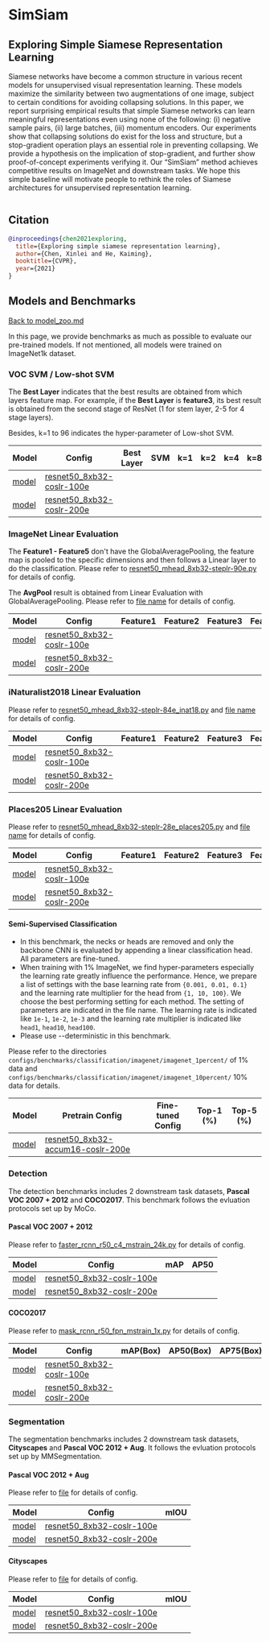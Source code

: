 # SimSiam

## Exploring Simple Siamese Representation Learning

<!-- [ABSTRACT] -->

Siamese networks have become a common structure in various recent models for unsupervised visual representation learning. These models maximize the similarity between two augmentations of one image, subject to certain conditions for avoiding collapsing solutions. In this paper, we report surprising empirical results that simple Siamese networks can learn meaningful representations even using none of the following: (i) negative sample pairs, (ii) large batches, (iii) momentum encoders. Our experiments show that collapsing solutions do exist for the loss and structure, but a stop-gradient operation plays an essential role in preventing collapsing. We provide a hypothesis on the implication of stop-gradient, and further show proof-of-concept experiments verifying it. Our “SimSiam” method achieves competitive results on ImageNet and downstream tasks. We hope this simple baseline will motivate people to rethink the roles of Siamese architectures for unsupervised representation learning.

<!-- [IMAGE] -->
<div align="center">
<img  />
</div>

## Citation

<!-- [ALGORITHM] -->

```bibtex
@inproceedings{chen2021exploring,
  title={Exploring simple siamese representation learning},
  author={Chen, Xinlei and He, Kaiming},
  booktitle={CVPR},
  year={2021}
}
```

## Models and Benchmarks

[Back to model_zoo.md](../../../docs/model_zoo.md)

In this page, we provide benchmarks as much as possible to evaluate our pre-trained models. If not mentioned, all models were trained on ImageNet1k dataset.


### VOC SVM / Low-shot SVM

The **Best Layer** indicates that the best results are obtained from which layers feature map. For example, if the **Best Layer** is **feature3**, its best result is obtained from the second stage of ResNet (1 for stem layer, 2-5 for 4 stage layers).

Besides, k=1 to 96 indicates the hyper-parameter of Low-shot SVM.

| Model     | Config                                                                 | Best Layer | SVM | k=1 | k=2 | k=4 | k=8 | k=16 | k=32 | k=64 | k=96 |
| --------- | ---------------------------------------------------------------------- | ---------- | --- | --- | --- | --- | --- | ---- | ---- | ---- | ---- |
| [model]() | [resnet50_8xb32-coslr-100e](simsiam_resnet50_8xb32-coslr-100e_in1k.py) |            |     |     |     |     |     |      |      |      |      |
| [model]() | [resnet50_8xb32-coslr-200e](simsiam_resnet50_8xb32-coslr-200e_in1k.py) |            |     |     |     |     |     |      |      |      |      |

### ImageNet Linear Evaluation

The **Feature1 - Feature5** don't have the GlobalAveragePooling, the feature map is pooled to the specific dimensions and then follows a Linear layer to do the classification. Please refer to [resnet50_mhead_8xb32-steplr-90e.py](../../benchmarks/classification/imagenet/resnet50_mhead_8xb32-steplr-90e_in1k.py) for details of config.

The **AvgPool** result is obtained from Linear Evaluation with GlobalAveragePooling. Please refer to [file name]() for details of config.

| Model     | Config                                                                 | Feature1 | Feature2 | Feature3 | Feature4 | Feature5 | AvgPool |
| --------- | ---------------------------------------------------------------------- | -------- | -------- | -------- | -------- | -------- | ------- |
| [model]() | [resnet50_8xb32-coslr-100e](simsiam_resnet50_8xb32-coslr-100e_in1k.py) |          |          |          |          |          |         |
| [model]() | [resnet50_8xb32-coslr-200e](simsiam_resnet50_8xb32-coslr-200e_in1k.py) |          |          |          |          |          |         |


### iNaturalist2018 Linear Evaluation

Please refer to [resnet50_mhead_8xb32-steplr-84e_inat18.py](../../benchmarks/classification/inaturalist2018/resnet50_mhead_8xb32-steplr-84e_inat18.py) and [file name]() for details of config.

| Model     | Config                                                                 | Feature1 | Feature2 | Feature3 | Feature4 | Feature5 | AvgPool |
| --------- | ---------------------------------------------------------------------- | -------- | -------- | -------- | -------- | -------- | ------- |
| [model]() | [resnet50_8xb32-coslr-100e](simsiam_resnet50_8xb32-coslr-100e_in1k.py) |          |          |          |          |          |         |
| [model]() | [resnet50_8xb32-coslr-200e](simsiam_resnet50_8xb32-coslr-200e_in1k.py) |          |          |          |          |          |         |

### Places205 Linear Evaluation

Please refer to [resnet50_mhead_8xb32-steplr-28e_places205.py](../../benchmarks/classification/inaturalist2018/resnet50_mhead_8xb32-steplr-28e_places205.py) and [file name]() for details of config.

| Model     | Config                                                                 | Feature1 | Feature2 | Feature3 | Feature4 | Feature5 | AvgPool |
| --------- | ---------------------------------------------------------------------- | -------- | -------- | -------- | -------- | -------- | ------- |
| [model]() | [resnet50_8xb32-coslr-100e](simsiam_resnet50_8xb32-coslr-100e_in1k.py) |          |          |          |          |          |         |
| [model]() | [resnet50_8xb32-coslr-200e](simsiam_resnet50_8xb32-coslr-200e_in1k.py) |          |          |          |          |          |         |

#### Semi-Supervised Classification

- In this benchmark, the necks or heads are removed and only the backbone CNN is evaluated by appending a linear classification head. All parameters are fine-tuned.
- When training with 1% ImageNet, we find hyper-parameters especially the learning rate greatly influence the performance. Hence, we prepare a list of settings with the base learning rate from `{0.001, 0.01, 0.1}` and the learning rate multiplier for the head from `{1, 10, 100}`. We choose the best performing setting for each method. The setting of parameters are indicated in the file name. The learning rate is indicated like `1e-1`, `1e-2`, `1e-3` and the learning rate multiplier is indicated like `head1`, `head10`, `head100`.
- Please use --deterministic in this benchmark.

Please refer to the directories `configs/benchmarks/classification/imagenet/imagenet_1percent/` of 1% data and `configs/benchmarks/classification/imagenet/imagenet_10percent/` 10% data for details.

| Model     | Pretrain Config                                                                     | Fine-tuned Config | Top-1 (%) | Top-5 (%) |
| --------- | ----------------------------------------------------------------------------------- | ----------------- | --------- | --------- |
| [model]() | [resnet50_8xb32-accum16-coslr-200e](byol_resnet50_8xb32-accum16-coslr-200e_in1k.py) |                   |           |           |

### Detection

The detection benchmarks includes 2 downstream task datasets, **Pascal VOC 2007 + 2012** and **COCO2017**. This benchmark follows the evluation protocols set up by MoCo.

#### Pascal VOC 2007 + 2012

Please refer to [faster_rcnn_r50_c4_mstrain_24k.py](../../benchmarks/mmdetection/voc0712/faster_rcnn_r50_c4_mstrain_24k.py) for details of config.

| Model     | Config                                                                 | mAP | AP50 |
| --------- | ---------------------------------------------------------------------- | --- | ---- |
| [model]() | [resnet50_8xb32-coslr-100e](simsiam_resnet50_8xb32-coslr-100e_in1k.py) |     |      |
| [model]() | [resnet50_8xb32-coslr-200e](simsiam_resnet50_8xb32-coslr-200e_in1k.py) |     |      |

#### COCO2017

Please refer to [mask_rcnn_r50_fpn_mstrain_1x.py](../../benchmarks/mmdetection/coco/mask_rcnn_r50_fpn_mstrain_1x.py) for details of config.

| Model     | Config                                                                 | mAP(Box) | AP50(Box) | AP75(Box) | mAP(Mask) | AP50(Mask) | AP75(Mask) |
| --------- | ---------------------------------------------------------------------- | -------- | --------- | --------- | --------- | ---------- | ---------- |
| [model]() | [resnet50_8xb32-coslr-100e](simsiam_resnet50_8xb32-coslr-100e_in1k.py) |          |           |           |           |            |            |
| [model]() | [resnet50_8xb32-coslr-200e](simsiam_resnet50_8xb32-coslr-200e_in1k.py) |          |           |           |           |            |            |

### Segmentation

The segmentation benchmarks includes 2 downstream task datasets, **Cityscapes** and **Pascal VOC 2012 + Aug**. It follows the evluation protocols set up by MMSegmentation.

#### Pascal VOC 2012 + Aug

Please refer to [file]() for details of config.

| Model     | Config                                                                 | mIOU |
| --------- | ---------------------------------------------------------------------- | ---- |
| [model]() | [resnet50_8xb32-coslr-100e](simsiam_resnet50_8xb32-coslr-100e_in1k.py) |      |
| [model]() | [resnet50_8xb32-coslr-200e](simsiam_resnet50_8xb32-coslr-200e_in1k.py) |      |

#### Cityscapes

Please refer to [file]() for details of config.

| Model     | Config                                                                 | mIOU |
| --------- | ---------------------------------------------------------------------- | ---- |
| [model]() | [resnet50_8xb32-coslr-100e](simsiam_resnet50_8xb32-coslr-100e_in1k.py) |      |
| [model]() | [resnet50_8xb32-coslr-200e](simsiam_resnet50_8xb32-coslr-200e_in1k.py) |      |

